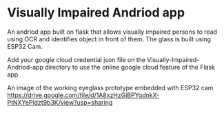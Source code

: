 # Visually Impaired Andriod app
 An andriod app built on flask that allows visually impaired persons to read using OCR and identifies object in front of them. The glass is built using ESP32 Cam.
 
Add your google cloud credential json file on the Visually-Impaired-Andriod-app directory to use the online google cloud feature of the Flask app

An image of the working eyeglass prototype embedded with ESP32 cam
https://drive.google.com/file/d/1A8xzHzGjBPYgdnkX-PtNXYePldzt9b3K/view?usp=sharing
